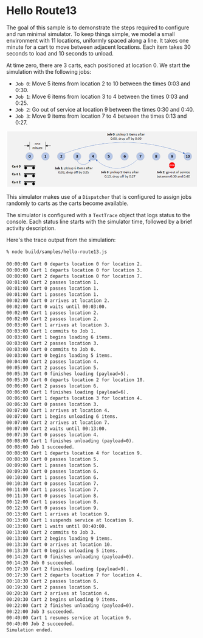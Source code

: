 # Hello Route13

The goal of this sample is to demonstrate the steps required to
configure and run minimal simulator.
To keep things simple, we model a small environment with 11 locations, uniformly spaced along a line.
It takes one minute for a cart to move between adjacent locations.
Each item takes 30 seconds to load and 10 seconds to unload.

At time zero, there are 3 carts, each positioned at location 0. We start the simulation with the following jobs:

* `Job 0`: Move 5 items from location 2 to 10 between the times 0:03 and 0:30.
* `Job 1`: Move 6 items from location 3 to 4 between the times 0:03 and 0:25.
* `Job 2`: Go out of service at location 9 between the times 0:30 and 0:40.
* `Job 3`: Move 9 items from location 7 to 4 between the times 0:13 and 0:27.

![image](../images/simulator-sample.png)

This simulator makes use of a `Dispatcher` that is configured to assign jobs randomly to carts as the carts become available.

The simulator is configured with a `TextTrace` object that logs status to the console.
Each status line starts with the simulator time, followed by a brief activity description.

Here's the trace output from the simulation:

~~~
% node build/samples/hello-route13.js

00:00:00 Cart 0 departs location 0 for location 2.
00:00:00 Cart 1 departs location 0 for location 3.
00:00:00 Cart 2 departs location 0 for location 7.
00:01:00 Cart 2 passes location 1.
00:01:00 Cart 0 passes location 1.
00:01:00 Cart 1 passes location 1.
00:02:00 Cart 0 arrives at location 2.
00:02:00 Cart 0 waits until 00:03:00.
00:02:00 Cart 1 passes location 2.
00:02:00 Cart 2 passes location 2.
00:03:00 Cart 1 arrives at location 3.
00:03:00 Cart 1 commits to Job 1.
00:03:00 Cart 1 begins loading 6 items.
00:03:00 Cart 2 passes location 3.
00:03:00 Cart 0 commits to Job 0.
00:03:00 Cart 0 begins loading 5 items.
00:04:00 Cart 2 passes location 4.
00:05:00 Cart 2 passes location 5.
00:05:30 Cart 0 finishes loading (payload=5).
00:05:30 Cart 0 departs location 2 for location 10.
00:06:00 Cart 2 passes location 6.
00:06:00 Cart 1 finishes loading (payload=6).
00:06:00 Cart 1 departs location 3 for location 4.
00:06:30 Cart 0 passes location 3.
00:07:00 Cart 1 arrives at location 4.
00:07:00 Cart 1 begins unloading 6 items.
00:07:00 Cart 2 arrives at location 7.
00:07:00 Cart 2 waits until 00:13:00.
00:07:30 Cart 0 passes location 4.
00:08:00 Cart 1 finishes unloading (payload=0).
00:08:00 Job 1 succeeded.
00:08:00 Cart 1 departs location 4 for location 9.
00:08:30 Cart 0 passes location 5.
00:09:00 Cart 1 passes location 5.
00:09:30 Cart 0 passes location 6.
00:10:00 Cart 1 passes location 6.
00:10:30 Cart 0 passes location 7.
00:11:00 Cart 1 passes location 7.
00:11:30 Cart 0 passes location 8.
00:12:00 Cart 1 passes location 8.
00:12:30 Cart 0 passes location 9.
00:13:00 Cart 1 arrives at location 9.
00:13:00 Cart 1 suspends service at location 9.
00:13:00 Cart 1 waits until 00:40:00.
00:13:00 Cart 2 commits to Job 3.
00:13:00 Cart 2 begins loading 9 items.
00:13:30 Cart 0 arrives at location 10.
00:13:30 Cart 0 begins unloading 5 items.
00:14:20 Cart 0 finishes unloading (payload=0).
00:14:20 Job 0 succeeded.
00:17:30 Cart 2 finishes loading (payload=9).
00:17:30 Cart 2 departs location 7 for location 4.
00:18:30 Cart 2 passes location 6.
00:19:30 Cart 2 passes location 5.
00:20:30 Cart 2 arrives at location 4.
00:20:30 Cart 2 begins unloading 9 items.
00:22:00 Cart 2 finishes unloading (payload=0).
00:22:00 Job 3 succeeded.
00:40:00 Cart 1 resumes service at location 9.
00:40:00 Job 2 succeeded.
Simulation ended.
~~~
